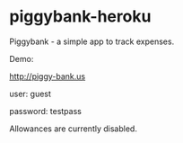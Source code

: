 piggybank-heroku
================
Piggybank - a simple app to track expenses.

Demo:

http://piggy-bank.us

user: guest

password: testpass

Allowances are currently disabled.

